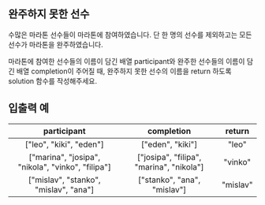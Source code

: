 ## 완주하지 못한 선수

수많은 마라톤 선수들이 마라톤에 참여하였습니다. 단 한 명의 선수를 제외하고는 모든 선수가 마라톤을 완주하였습니다.

마라톤에 참여한 선수들의 이름이 담긴 배열 participant와 완주한 선수들의 이름이 담긴 배열 completion이 주어질 때, 완주하지 못한 선수의 이름을 return 하도록 solution 함수를 작성해주세요.

## 입출력 예

| participant |	completion |	return |
| :-----: | :-----: | :------: | 
| ["leo", "kiki", "eden"] |	["eden", "kiki"] |	"leo" |
| ["marina", "josipa", "nikola", "vinko", "filipa"]	| ["josipa", "filipa", "marina", "nikola"] |	"vinko" |
| ["mislav", "stanko", "mislav", "ana"] |	["stanko", "ana", "mislav"] |	"mislav" |
